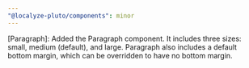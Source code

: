 ```yaml
---
"@localyze-pluto/components": minor
---
```


[Paragraph]: Added the Paragraph component. It includes three sizes: small, medium (default), and large. Paragraph also includes a default bottom margin, which can be overridden to have no bottom margin.
